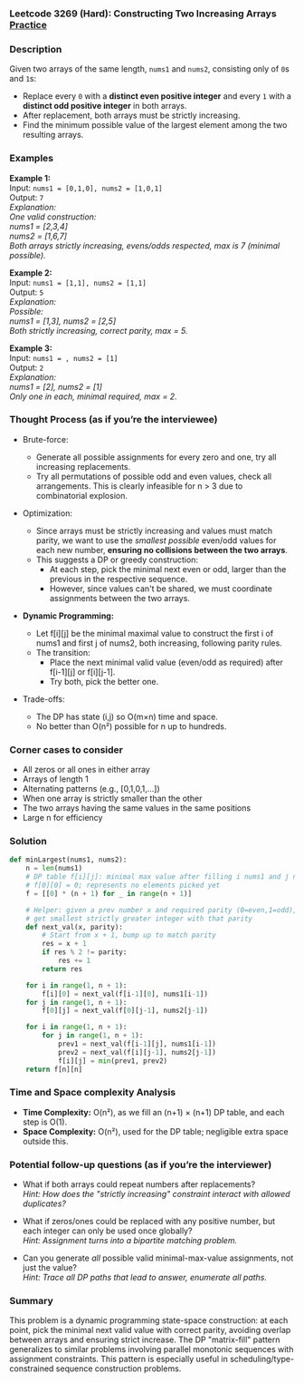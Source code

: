 ### Leetcode 3269 (Hard): Constructing Two Increasing Arrays [Practice](https://leetcode.com/problems/constructing-two-increasing-arrays)

### Description  
Given two arrays of the same length, `nums1` and `nums2`, consisting only of `0`s and `1`s:
- Replace every `0` with a **distinct even positive integer** and every `1` with a **distinct odd positive integer** in both arrays.
- After replacement, both arrays must be strictly increasing.
- Find the minimum possible value of the largest element among the two resulting arrays.

### Examples  

**Example 1:**  
Input: `nums1 = [0,1,0], nums2 = [1,0,1]`  
Output: `7`  
*Explanation:  
One valid construction:  
nums1 = [2,3,4]  
nums2 = [1,6,7]  
Both arrays strictly increasing, evens/odds respected, max is 7 (minimal possible).*

**Example 2:**  
Input: `nums1 = [1,1], nums2 = [1,1]`  
Output: `5`  
*Explanation:  
Possible:  
nums1 = [1,3], nums2 = [2,5]  
Both strictly increasing, correct parity, max = 5.*

**Example 3:**  
Input: `nums1 = , nums2 = [1]`  
Output: `2`  
*Explanation:  
nums1 = [2], nums2 = [1]  
Only one in each, minimal required, max = 2.*

### Thought Process (as if you’re the interviewee)  
- Brute-force:  
    - Generate all possible assignments for every zero and one, try all increasing replacements.  
    - Try all permutations of possible odd and even values, check all arrangements. This is clearly infeasible for n > 3 due to combinatorial explosion.

- Optimization:  
    - Since arrays must be strictly increasing and values must match parity, we want to use the *smallest possible* even/odd values for each new number, **ensuring no collisions between the two arrays**.
    - This suggests a DP or greedy construction:  
        - At each step, pick the minimal next even or odd, larger than the previous in the respective sequence.
        - However, since values can't be shared, we must coordinate assignments between the two arrays.

- **Dynamic Programming:**  
    - Let f[i][j] be the minimal maximal value to construct the first i of nums1 and first j of nums2, both increasing, following parity rules.
    - The transition:  
        - Place the next minimal valid value (even/odd as required) after f[i-1][j] or f[i][j-1].
        - Try both, pick the better one.

- Trade-offs:  
    - The DP has state (i,j) so O(m×n) time and space.  
    - No better than O(n²) possible for n up to hundreds.

### Corner cases to consider  
- All zeros or all ones in either array  
- Arrays of length 1  
- Alternating patterns (e.g., [0,1,0,1,...])  
- When one array is strictly smaller than the other  
- The two arrays having the same values in the same positions  
- Large n for efficiency

### Solution

```python
def minLargest(nums1, nums2):
    n = len(nums1)
    # DP table f[i][j]: minimal max value after filling i nums1 and j nums2
    # f[0][0] = 0; represents no elements picked yet
    f = [[0] * (n + 1) for _ in range(n + 1)]

    # Helper: given a prev number x and required parity (0=even,1=odd),
    # get smallest strictly greater integer with that parity
    def next_val(x, parity):
        # Start from x + 1, bump up to match parity
        res = x + 1
        if res % 2 != parity:
            res += 1
        return res

    for i in range(1, n + 1):
        f[i][0] = next_val(f[i-1][0], nums1[i-1])
    for j in range(1, n + 1):
        f[0][j] = next_val(f[0][j-1], nums2[j-1])

    for i in range(1, n + 1):
        for j in range(1, n + 1):
            prev1 = next_val(f[i-1][j], nums1[i-1])
            prev2 = next_val(f[i][j-1], nums2[j-1])
            f[i][j] = min(prev1, prev2)
    return f[n][n]
```

### Time and Space complexity Analysis  

- **Time Complexity:** O(n²), as we fill an (n+1) × (n+1) DP table, and each step is O(1).
- **Space Complexity:** O(n²), used for the DP table; negligible extra space outside this.

### Potential follow-up questions (as if you’re the interviewer)  

- What if both arrays could repeat numbers after replacements?  
  *Hint: How does the "strictly increasing" constraint interact with allowed duplicates?*

- What if zeros/ones could be replaced with any positive number, but each integer can only be used once globally?  
  *Hint: Assignment turns into a bipartite matching problem.*

- Can you generate *all* possible valid minimal-max-value assignments, not just the value?  
  *Hint: Trace all DP paths that lead to answer, enumerate all paths.*

### Summary
This problem is a dynamic programming state-space construction: at each point, pick the minimal next valid value with correct parity, avoiding overlap between arrays and ensuring strict increase. The DP "matrix-fill" pattern generalizes to similar problems involving parallel monotonic sequences with assignment constraints. This pattern is especially useful in scheduling/type-constrained sequence construction problems.